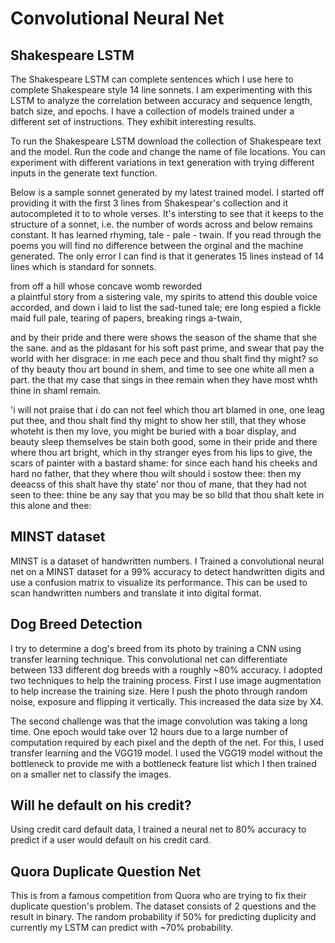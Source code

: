 # Convolutional Neural Net

## Shakespeare LSTM

The Shakespeare LSTM can complete sentences which I use here to complete Shakespeare style 14 line sonnets. I am experimenting with this LSTM to analyze the correlation between accuracy and sequence length, batch size, and epochs. I have a collection of models trained under a different set of instructions. They exhibit interesting results.

To run the Shakespeare LSTM download the collection of Shakespeare text and the model. Run the code and change the name of file locations. 
You can experiment with different variations in text generation with trying different inputs in the generate text function. 

Below is a sample sonnet generated by my latest trained model. I started off providing it with the first 3 lines from Shakespear's collection and it autocompleted it to to whole verses. It's intersting to see that it keeps to the structure of a sonnet, i.e. the number of words across and below remains constant. It has learned rhyming, tale - pale - twain. If you read through the poems you will find no difference between the orginal and the machine generated. The only error I can find is that it generates 15 lines instead of 14 lines which is standard for sonnets. 

from off a hill whose concave womb reworded <br>
a plaintful story from a sistering vale,
my spirits to attend this double voice accorded,
and down i laid to list the sad-tuned tale;
ere long espied a fickle maid full pale,
tearing of papers, breaking rings a-twain,

and by their pride and there were shows
the season of the shame that she the sane.
and as the pldasant for his soft past prime,
and swear that pay the world with her disgrace:
in me each pece and thou shalt find thy might?
so of thy beauty thou art bound in shem,
and time to see one white all men a part.
the that my case that sings in thee remain
when they have most whth thine in shaml remain.

'i will not praise that i do can not feel
which thou art blamed in one, one leag put thee,
  and thou shalt find thy might to show her still,
that they whose whoteht is then my love,
you might be buried with a boar display,
and beauty sleep themselves be stain both good,
some in their pride and there where thou art bright,
which in thy stranger eyes from his lips to give,
the scars of painter with a bastard shame:
for since each hand his cheeks and hard no father,
that they where thou wilt should i sostow thee:
then my deeacss of this shalt have thy state'
nor thou of mane, that they had not seen to thee:
  thine be any say that you may be so blld
that thou shalt kete in this alone and thee:

## MINST dataset

MINST is a dataset of handwritten numbers. I Trained a convolutional neural net on a MINST dataset for a 99% accuracy to detect handwritten digits and use a confusion matrix to visualize its performance. This can be used to scan handwritten numbers and translate it into digital format. 

## Dog Breed Detection

I try to determine a dog's breed from its photo by training a CNN using transfer learning technique. This convolutional net can differentiate between 133 different dog breeds with a roughly ~80% accuracy. I adopted two techniques to help the training process. First I use image augmentation to help increase the training size. Here I push the photo through random noise, exposure and flipping it vertically. This increased the data size by X4. 

The second challenge was that the image convolution was taking a long time. One epoch would take over 12 hours due to a large number of computation required by each pixel and the depth of the net. For this, I used transfer learning and the VGG19 model. I used the VGG19 model without the bottleneck to provide me with a bottleneck feature list which I then trained on a smaller net to classify the images.

## Will he default on his credit?

Using credit card default data, I trained a neural net to 80% accuracy to predict if a user would default on his credit card. 

## Quora Duplicate Question Net

This is from a famous competition from Quora who are trying to fix their duplicate question's problem. The dataset consists of 2 questions and the result in binary. The random probability if 50% for predicting duplicity and currently my LSTM can predict with ~70% probability.
